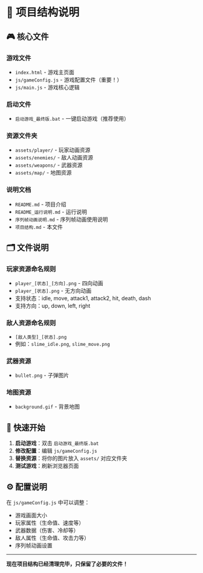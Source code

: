 # 📁 项目结构说明

## 🎮 核心文件

### 游戏文件
- `index.html` - 游戏主页面
- `js/gameConfig.js` - 游戏配置文件（重要！）
- `js/main.js` - 游戏核心逻辑

### 启动文件
- `启动游戏_最终版.bat` - 一键启动游戏（推荐使用）

### 资源文件夹
- `assets/player/` - 玩家动画资源
- `assets/enemies/` - 敌人动画资源
- `assets/weapons/` - 武器资源
- `assets/map/` - 地图资源

### 说明文档
- `README.md` - 项目介绍
- `README_运行说明.md` - 运行说明
- `序列帧动画说明.md` - 序列帧动画使用说明
- `项目结构.md` - 本文件

## 🗂️ 文件说明

### 玩家资源命名规则
- `player_[状态]_[方向].png` - 四向动画
- `player_[状态].png` - 无方向动画
- 支持状态：idle, move, attack1, attack2, hit, death, dash
- 支持方向：up, down, left, right

### 敌人资源命名规则
- `[敌人类型]_[状态].png`
- 例如：`slime_idle.png`, `slime_move.png`

### 武器资源
- `bullet.png` - 子弹图片

### 地图资源
- `background.gif` - 背景地图

## 🚀 快速开始

1. **启动游戏**：双击 `启动游戏_最终版.bat`
2. **修改配置**：编辑 `js/gameConfig.js`
3. **替换资源**：将你的图片放入 `assets/` 对应文件夹
4. **测试游戏**：刷新浏览器页面

## ⚙️ 配置说明

在 `js/gameConfig.js` 中可以调整：
- 游戏画面大小
- 玩家属性（生命值、速度等）
- 武器数据（伤害、冷却等）
- 敌人属性（生命值、攻击力等）
- 序列帧动画设置

---

**现在项目结构已经清理完毕，只保留了必要的文件！**
